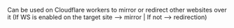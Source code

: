 Can be used on Cloudflare workers to mirror or redirect other websites over it 
(If WS is enabled on the target site --> mirror | If not --> redirection)
